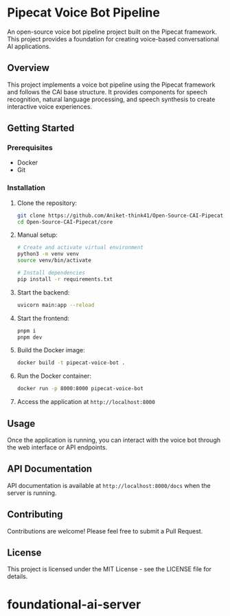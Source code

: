 # Pipecat Voice Bot Pipeline

An open-source voice bot pipeline project built on the Pipecat framework. This project provides a foundation for creating voice-based conversational AI applications.

## Overview

This project implements a voice bot pipeline using the Pipecat framework and follows the CAI base structure. It provides components for speech recognition, natural language processing, and speech synthesis to create interactive voice experiences.


## Getting Started

### Prerequisites

- Docker
- Git

### Installation

1. Clone the repository:
   ```bash
   git clone https://github.com/Aniket-think41/Open-Source-CAI-Pipecat.git
   cd Open-Source-CAI-Pipecat/core
   ```

2. Manual setup:
   ```bash
   # Create and activate virtual environment
   python3 -m venv venv
   source venv/bin/activate

   # Install dependencies
   pip install -r requirements.txt
   ```

3. Start the backend:
   ```bash
   uvicorn main:app --reload
   ```

4. Start the frontend:
   ```bash
   pnpm i
   pnpm dev
   ```

5. Build the Docker image:
   ```bash
   docker build -t pipecat-voice-bot .
   ```

6. Run the Docker container:
   ```bash
   docker run -p 8000:8000 pipecat-voice-bot
   ```

7. Access the application at `http://localhost:8000`

## Usage

Once the application is running, you can interact with the voice bot through the web interface or API endpoints.

## API Documentation

API documentation is available at `http://localhost:8000/docs` when the server is running.

## Contributing

Contributions are welcome! Please feel free to submit a Pull Request.

## License

This project is licensed under the MIT License - see the LICENSE file for details.
# foundational-ai-server
